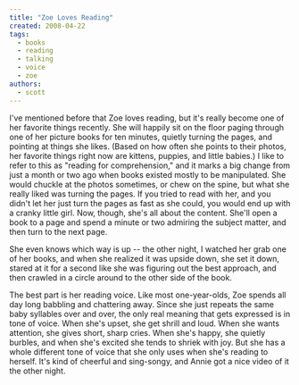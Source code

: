 ```yaml
---
title: "Zoe Loves Reading"
created: 2008-04-22
tags: 
  - books
  - reading
  - talking
  - voice
  - zoe
authors: 
  - scott
---
```


  

I've mentioned before that Zoe loves reading, but it's really become one of her favorite things recently. She will happily sit on the floor paging through one of her picture books for ten minutes, quietly turning the pages, and pointing at things she likes. (Based on how often she points to their photos, her favorite things right now are kittens, puppies, and little babies.) I like to refer to this as "reading for comprehension," and it marks a big change from just a month or two ago when books existed mostly to be manipulated. She would chuckle at the photos sometimes, or chew on the spine, but what she really liked was turning the pages. If you tried to read with her, and you didn't let her just turn the pages as fast as she could, you would end up with a cranky little girl. Now, though, she's all about the content. She'll open a book to a page and spend a minute or two admiring the subject matter, and then turn to the next page.

She even knows which way is up -- the other night, I watched her grab one of her books, and when she realized it was upside down, she set it down, stared at it for a second like she was figuring out the best approach, and then crawled in a circle around to the other side of the book.

The best part is her reading voice. Like most one-year-olds, Zoe spends all day long babbling and chattering away. Since she just repeats the same baby syllables over and over, the only real meaning that gets expressed is in tone of voice. When she's upset, she get shrill and loud. When she wants attention, she gives short, sharp cries. When she's happy, she quietly burbles, and when she's excited she tends to shriek with joy. But she has a whole different tone of voice that she only uses when she's reading to herself. It's kind of cheerful and sing-songy, and Annie got a nice video of it the other night.
